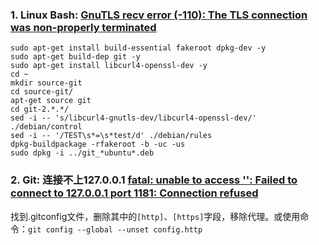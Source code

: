 ### 1. Linux Bash:  [GnuTLS recv error (-110): The TLS connection was non-properly terminated](https://stackoverflow.com/questions/52529639/gnutls-recv-error-110-the-tls-connection-was-non-properly-terminated)
```
sudo apt-get install build-essential fakeroot dpkg-dev -y
sudo apt-get build-dep git -y
sudo apt-get install libcurl4-openssl-dev -y
cd ~
mkdir source-git
cd source-git/
apt-get source git
cd git-2.*.*/
sed -i -- 's/libcurl4-gnutls-dev/libcurl4-openssl-dev/' ./debian/control
sed -i -- '/TEST\s*=\s*test/d' ./debian/rules
dpkg-buildpackage -rfakeroot -b -uc -us
sudo dpkg -i ../git_*ubuntu*.deb
```
### 2. Git: 连接不上127.0.0.1 [fatal: unable to access '': Failed to connect to 127.0.0.1 port 1181: Connection refused](https://www.cnblogs.com/GreenOrange/p/15291353.html)
找到.gitconfig文件，删除其中的`[http]`、`[https]`字段，移除代理。或使用命令：`git config --global --unset config.http`